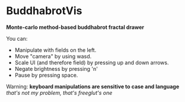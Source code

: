 # BuddhabrotVis
**Monte-carlo method-based buddhabrot fractal drawer**

You can:
  
  * Manipulate with fields on the left.
  * Move "camera" by using wasd.  
  * Scale UI (and therefore field) by pressing up and down arrows.
  * Negate brightness by pressing 'n'
  * Pause by pressing space.

Warning: **keyboard manipulations are sensitive to case and language** *that's not my problem, that's freeglut's one*
